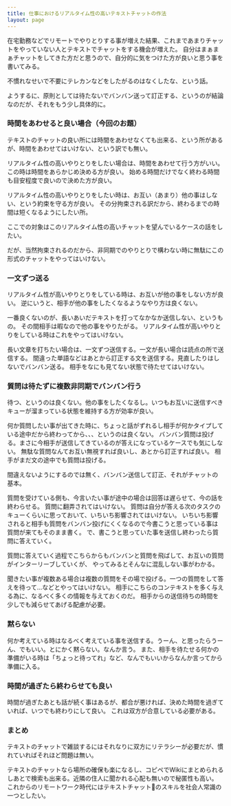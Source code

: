 ```yaml
---
title: 仕事におけるリアルタイム性の高いテキストチャットの作法
layout: page
---
```


在宅勤務などでリモートでやりとりする事が増えた結果、これまであまりチャットをやっていない人とテキストでチャットをする機会が増えた。
自分はまぁまぁチャットをしてきた方だと思うので、自分的に気をつけた方が良いと思う事を書いてみる。

不慣れなせいで不要にテレカンなどをしたがるのはなくしたな、という話。

ようするに、原則としては待たないでバンバン送って訂正する、というのが結論なのだが、それをもう少し具体的に。

### 時間をあわせると良い場合（今回のお題）

テキストのチャットの良い所には時間をあわせなくても出来る、という所があるが、時間をあわせてはいけない、という訳でも無い。

リアルタイム性の高いやりとりをしたい場合は、時間をあわせて行う方がいい。この時は時間をあらかじめ決める方が良い。
始める時間だけでなく終わる時間も目安程度で良いので決めた方が良い。

リアルタイム性の高いやりとりをしたい時は、お互い（あまり）他の事はしない、という約束を守る方が良い。
その分拘束される訳だから、終わるまでの時間は短くなるようにしたい所。

ここでの対象はこのリアルタイム性の高いチャットを望んでいるケースの話をしたい。

だが、当然拘束されるのだから、非同期でのやりとりで構わない時に無駄にこの形式のチャットをやってはいけない。

### 一文ずつ送る

リアルタイム性が高いやりとりをしている時は、お互いが他の事をしない方が良い。
逆にいうと、相手が他の事をしたくなるようなやり方は良くない。

一番良くないのが、長いあいだテキストを打ってなかなか送信しない、というもの。
その間相手は暇なので他の事をやりたがる。
リアルタイム性が高いやりとりをしている時はこれをやってはいけない。

長い文章を打ちたい場合は、一文ずつ送信する。一文が長い場合は読点の所で送信する。
間違った単語などはあとから訂正する文を送信する。見直したりはしないでバンバン送る。
相手をなにも見てない状態で待たせてはいけない。

### 質問は待たずに複数非同期でバンバン行う

待つ、というのは良くない。他の事をしたくなるし。いつもお互いに送信すべきキューが溜まっている状態を維持する方が効率が良い。

何か質問したい事が出てきた時に、ちょっと話がずれるし相手が何かタイプしている途中だから終わってから、、、というのは良くない。
バンバン質問は投げる。まさに今相手が送信してきているのが答えになっているケースでも気にしない。
無駄な質問なんてお互い無視すれば良いし、あとから訂正すれば良い。
相手がまだ文の途中でも質問は投げる。

間違えないようにするのでは無く、バンバン送信して訂正、それがチャットの基本。

質問を受けている側も、今言いたい事が途中の場合は回答は遅らせて、今の話を終わらせる。
質問に翻弄されてはいけない。
質問は自分が答える次のタスクのキューくらいに思っておいて、いちいち影響されてはいけない。
いちいち影響されると相手も質問をバンバン投げにくくなるので今書こうと思っている事は質問が来てもそのまま書く。
で、書こうと思っていた事を送信し終わったら質問に答えていく。

質問に答えていく過程でこちらからもバンバンと質問を飛ばして、お互いの質問がインターリーブしていくが、
やってみるとそんなに混乱しない事がわかる。

聞きたい事が複数ある場合は複数の質問をその場で投げる。一つの質問をして答えを待って…などとやってはいけない。
相手にこちらのコンテキストを多く与える為に、なるべく多くの情報を与えておくのだ。
相手からの送信待ちの時間を少しでも減らせてあげる配慮が必要。

### 黙らない

何か考えている時はなるべく考えている事を送信する。うーん、と思ったらうーん、でもいい。とにかく黙らない。なんか言う。
また、相手を待たせる何かの準備がいる時は「ちょっと待ってれ」など、なんでもいいからなんか言ってから準備に入る。

### 時間が過ぎたら終わらせても良い

時間が過ぎたあとも話が続く事はあるが、都合が悪ければ、決めた時間を過ぎていれば、いつでも終わりにして良い。
これは双方が合意している必要がある。

### まとめ

テキストのチャットで雑談するにはそれなりに双方にリテラシーが必要だが、慣れていればそれほど問題は無い。

テキストのチャットなら場所の確保も楽になるし、コピペでWikiにまとめられるしあとで検索も出来る。近隣の住人に聞かれる心配も無いので秘匿性も高い。
これからのリモートワーク時代にはテキストチャットのスキルを社会人常識の一つとしたい。
